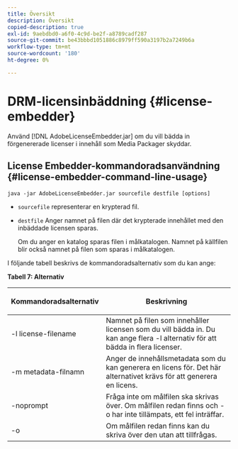 ```yaml
---
title: Översikt
description: Översikt
copied-description: true
exl-id: 9aebdbd0-a6f0-4c9d-be2f-a8789cadf287
source-git-commit: be43bbbd1051886c8979ff590a3197b2a7249b6a
workflow-type: tm+mt
source-wordcount: '180'
ht-degree: 0%

---
```


# DRM-licensinbäddning {#license-embedder}

Använd [!DNL AdobeLicenseEmbedder.jar] om du vill bädda in förgenererade licenser i innehåll som Media Packager skyddar.

## License Embedder-kommandoradsanvändning {#license-embedder-command-line-usage}

```
java -jar AdobeLicenseEmbedder.jar sourcefile destfile [options]
```

* `sourcefile` representerar en krypterad fil.
* `destfile` Anger namnet på filen där det krypterade innehållet med den inbäddade licensen sparas.

   Om du anger en katalog sparas filen i målkatalogen. Namnet på källfilen blir också namnet på filen som sparas i målkatalogen.

I följande tabell beskrivs de kommandoradsalternativ som du kan ange:

**Tabell 7: Alternativ**

<table frame="all" colsep="1" rowsep="1" class="+ topic/table adobe-d/table " id="table_hnl_2sy_n4">  
 <thead class="- topic/thead "> 
  <tr rowsep="1" class="- topic/row "> 
   <th colname="1" class="- topic/entry entry"> <p class="- topic/p ">Kommandoradsalternativ </p> </th> 
   <th colname="2" class="- topic/entry entry"> <p class="- topic/p ">Beskrivning </p> </th> 
  </tr> 
 </thead>
 <tbody class="- topic/tbody "> 
  <tr rowsep="1" class="- topic/row "> 
   <td colname="1" class="- topic/entry "> <span class="+ topic/ph pr-d/codeph codeph"> -l license-filename </span> </td> 
   <td colname="2" class="- topic/entry "> Namnet på filen som innehåller licensen som du vill bädda in. Du kan ange flera <span class="codeph"> -l </span> alternativ för att bädda in flera licenser. </td> 
  </tr> 
  <tr rowsep="1" class="- topic/row "> 
   <td colname="1" class="- topic/entry "> <span class="+ topic/ph pr-d/codeph codeph"> -m metadata-filnamn </span> </td> 
   <td colname="2" class="- topic/entry "> Anger de innehållsmetadata som du kan generera en licens för. Det här alternativet krävs för att generera en licens. </td> 
  </tr> 
  <tr rowsep="1" class="- topic/row "> 
   <td colname="1" class="- topic/entry "> <span class="codeph"> -noprompt </span> </td> 
   <td colname="2" class="- topic/entry "> Fråga inte om målfilen ska skrivas över. Om målfilen redan finns och <span class="codeph"> -o </span> har inte tillämpats, ett fel inträffar. </td> 
  </tr> 
  <tr rowsep="0" class="- topic/row "> 
   <td colname="1" class="- topic/entry "> <span class="codeph"> -o </span> </td> 
   <td colname="2" class="- topic/entry "> Om målfilen redan finns kan du skriva över den utan att tillfrågas. </td> 
  </tr> 
 </tbody> 
</table>
